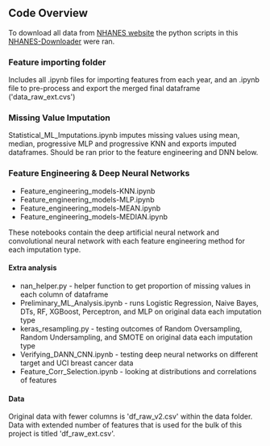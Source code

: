## Code Overview
To download all data from [NHANES website](https://wwwn.cdc.gov/nchs/nhanes/) the python scripts in this [NHANES-Downloader](https://github.com/mrwyattii/NHANES-Downloader) were ran.
### Feature importing folder
Includes all .ipynb files for importing features from each year, and an .ipynb file to pre-process and export the merged final dataframe ('data_raw_ext.cvs')
### Missing Value Imputation
Statistical_ML_Imputations.ipynb imputes missing values using mean, median, progressive MLP and progressive KNN and exports imputed dataframes. Should be ran prior to the feature engineering and DNN below.
### Feature Engineering & Deep Neural Networks
- Feature_engineering_models-KNN.ipynb
- Feature_engineering_models-MLP.ipynb
- Feature_engineering_models-MEAN.ipynb
- Feature_engineering_models-MEDIAN.ipynb

These notebooks contain the deep artificial neural network and convolutional neural network with each feature engineering method for each imputation type.

#### Extra analysis
- nan_helper.py - helper function to get proportion of missing values in each column of dataframe
- Preliminary_ML_Analysis.ipynb - runs Logistic Regression, Naive Bayes, DTs, RF, XGBoost, Perceptron, and MLP on original data each imputation type
- keras_resampling.py - testing outcomes of Random Oversampling, Random Undersampling, and SMOTE on original data each imputation type
- Verifying_DANN_CNN.ipynb - testing deep neural networks on different target and UCI breast cancer data
- Feature_Corr_Selection.ipynb - looking at distributions and correlations of features

#### Data
Original data with fewer columns is 'df_raw_v2.csv' within the data folder. Data with extended number of features that is used for the bulk of this project is titled 'df_raw_ext.csv'.

